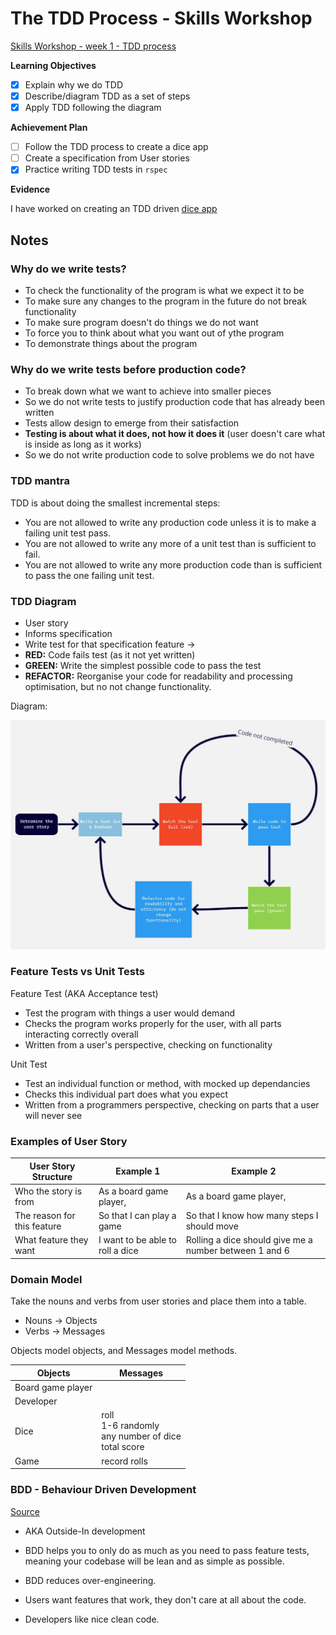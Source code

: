 # The TDD Process - Skills Workshop

[Skills Workshop - week 1 - TDD process](https://github.com/makersacademy/skills-workshops/blob/master/week-1/TDD_process.md)

**Learning Objectives**

- [X] Explain why we do TDD
- [x] Describe/diagram TDD as a set of steps
- [x] Apply TDD following the diagram

**Achievement Plan**

- [ ] Follow the TDD process to create a dice app
- [ ] Create a specification from User stories
- [x] Practice writing TDD tests in `rspec`

**Evidence**

I have worked on creating an TDD driven [dice app](https://github.com/hturnbull93/dice-app)

## Notes

### Why do we write tests?

- To check the functionality of the program is what we expect it to be
- To make sure any changes to the program in the future do not break functionality
- To make sure program doesn't do things we do not want
- To force you to think about what you want out of ythe program
- To demonstrate things about the program

### Why do we write tests before production code?

- To break down what we want to achieve into smaller pieces
- So we do not write tests to justify production code that has already been written
- Tests allow design to emerge from their satisfaction
- **Testing is about what it does, not how it does it** (user doesn't care what is inside as long as it works)
- So we do not write production code to solve problems we do not have

### TDD mantra

TDD is about doing the smallest incremental steps:
- You are not allowed to write any production code unless it is to make a failing unit test pass.
- You are not allowed to write any more of a unit test than is sufficient to fail.
- You are not allowed to write any more production code than is sufficient to pass the one failing unit test.

### TDD Diagram

- User story
- Informs specification
- Write test for that specification feature -> 
- **RED:** Code fails test (as it not yet written)
- **GREEN:** Write the simplest possible code to pass the test
- **REFACTOR:** Reorganise your code for readability and processing optimisation, but no not change functionality.

Diagram:

![TDD Diagram](../images/TDD_diagram.jpg)

### Feature Tests vs Unit Tests

Feature Test (AKA Acceptance test)
- Test the program with things a user would demand
- Checks the program works properly for the user, with all parts interacting correctly overall
- Written from a user's perspective, checking on functionality

Unit Test
- Test an individual function or method, with mocked up dependancies
- Checks this individual part does what you expect
- Written from a programmers perspective, checking on parts that a user will never see

### Examples of User Story

User Story Structure | Example 1 | Example 2
---------|----------|---------
Who the story is from | As a board game player, | As a board game player,
The reason for this feature | So that I can play a game | So that I know how many steps I should move
What feature they want | I want to be able to roll a dice | Rolling a dice should give me a number between 1 and 6

### Domain Model

Take the nouns and verbs from user stories and place them into a table.

- Nouns -> Objects
- Verbs -> Messages

Objects model objects, and Messages model methods.

Objects | Messages 
---------|----------
Board game player |  
Developer |  
Dice | roll <br> 1-6 randomly <br> any number of dice <br> total score
Game | record rolls

### BDD - Behaviour Driven Development 

[Source](https://github.com/makersacademy/course/blob/master/pills/bdd.md)

- AKA Outside-In development

- BDD helps you to only do as much as you need to pass feature tests, meaning your codebase will be lean and as simple as possible.

- BDD reduces over-engineering.

- Users want features that work, they don't care at all about the code.

- Developers like nice clean code.
